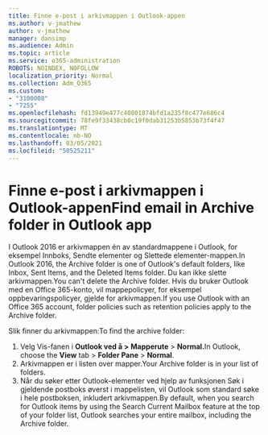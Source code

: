```yaml
---
title: Finne e-post i arkivmappen i Outlook-appen
ms.author: v-jmathew
author: v-jmathew
manager: dansimp
ms.audience: Admin
ms.topic: article
ms.service: o365-administration
ROBOTS: NOINDEX, NOFOLLOW
localization_priority: Normal
ms.collection: Adm_O365
ms.custom:
- "3100008"
- "7255"
ms.openlocfilehash: fd13949e477c40801874bfd1a235f8c477e686c4
ms.sourcegitcommit: 78fe9f33438cb0c19f0dab31253b5853b73f4f47
ms.translationtype: MT
ms.contentlocale: nb-NO
ms.lasthandoff: 03/05/2021
ms.locfileid: "50525211"
---
```

# <a name="find-email-in-archive-folder-in-outlook-app"></a><span data-ttu-id="051aa-102">Finne e-post i arkivmappen i Outlook-appen</span><span class="sxs-lookup"><span data-stu-id="051aa-102">Find email in Archive folder in Outlook app</span></span>

<span data-ttu-id="051aa-103">I Outlook 2016 er arkivmappen én av standardmappene i Outlook, for eksempel Innboks, Sendte elementer og Slettede elementer-mappen.</span><span class="sxs-lookup"><span data-stu-id="051aa-103">In Outlook 2016, the Archive folder is one of Outlook's default folders, like Inbox, Sent Items, and the Deleted Items folder.</span></span> <span data-ttu-id="051aa-104">Du kan ikke slette arkivmappen.</span><span class="sxs-lookup"><span data-stu-id="051aa-104">You can't delete the Archive folder.</span></span> <span data-ttu-id="051aa-105">Hvis du bruker Outlook med en Office 365-konto, vil mappepolicyer, for eksempel oppbevaringspolicyer, gjelde for arkivmappen.</span><span class="sxs-lookup"><span data-stu-id="051aa-105">If you use Outlook with an Office 365 account, folder policies such as retention policies apply to the Archive folder.</span></span>

<span data-ttu-id="051aa-106">Slik finner du arkivmappen:</span><span class="sxs-lookup"><span data-stu-id="051aa-106">To find the archive folder:</span></span>

1. <span data-ttu-id="051aa-107">Velg Vis-fanen i **Outlook ved å >** **Mapperute**  >  **Normal.**</span><span class="sxs-lookup"><span data-stu-id="051aa-107">In Outlook, choose the **View** tab > **Folder Pane** > **Normal**.</span></span>
2. <span data-ttu-id="051aa-108">Arkivmappen er i listen over mapper.</span><span class="sxs-lookup"><span data-stu-id="051aa-108">Your Archive folder is in your list of folders.</span></span>
3. <span data-ttu-id="051aa-109">Når du søker etter Outlook-elementer ved hjelp av funksjonen Søk i gjeldende postboks øverst i mappelisten, vil Outlook som standard søke i hele postboksen, inkludert arkivmappen.</span><span class="sxs-lookup"><span data-stu-id="051aa-109">By default, when you search for Outlook items by using the Search Current Mailbox feature at the top of your folder list, Outlook searches your entire mailbox, including the Archive folder.</span></span>
